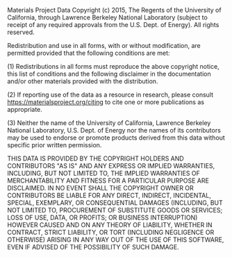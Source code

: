Materials Project Data Copyright (c) 2015, The Regents of the
University of California, through Lawrence Berkeley National
Laboratory (subject to receipt of any required approvals from the
U.S. Dept. of Energy). All rights reserved.

Redistribution and use in all forms, with or without modification,
are permitted provided that the following conditions are met:

(1) Redistributions in all forms must reproduce the above copyright
notice, this list of conditions and the following disclaimer in the
documentation and/or other materials provided with the distribution.

(2) If reporting use of the data as a resource in research, please
consult https://materialsproject.org/citing to cite one or more
publications as appropriate.

(3) Neither the name of the University of California, Lawrence
Berkeley National Laboratory, U.S. Dept. of Energy nor the names of
its contributors may be used to endorse or promote products derived
from this data without specific prior written permission.

THIS DATA IS PROVIDED BY THE COPYRIGHT HOLDERS AND CONTRIBUTORS
"AS IS" AND ANY EXPRESS OR IMPLIED WARRANTIES, INCLUDING, BUT NOT
LIMITED TO, THE IMPLIED WARRANTIES OF MERCHANTABILITY AND FITNESS
FOR A PARTICULAR PURPOSE ARE DISCLAIMED. IN NO EVENT SHALL THE
COPYRIGHT OWNER OR CONTRIBUTORS BE LIABLE FOR ANY DIRECT, INDIRECT,
INCIDENTAL, SPECIAL, EXEMPLARY, OR CONSEQUENTIAL DAMAGES (INCLUDING,
BUT NOT LIMITED TO, PROCUREMENT OF SUBSTITUTE GOODS OR SERVICES;
LOSS OF USE, DATA, OR PROFITS; OR BUSINESS INTERRUPTION) HOWEVER
CAUSED AND ON ANY THEORY OF LIABILITY, WHETHER IN CONTRACT, STRICT
LIABILITY, OR TORT (INCLUDING NEGLIGENCE OR OTHERWISE) ARISING IN
ANY WAY OUT OF THE USE OF THIS SOFTWARE, EVEN IF ADVISED OF THE
POSSIBILITY OF SUCH DAMAGE.
